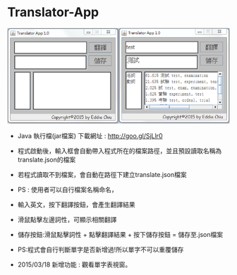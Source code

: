 # Translator-App
![solarized dualmode](https://github.com/AKeQ/Translator-App/blob/master/demo.png)
 * Java 執行檔(jar檔案) 下載網址 : http://goo.gl/SjLlr0
 * 程式啟動後，輸入框會自動帶入程式所在的檔案路徑，並且預設讀取名稱為translate.json的檔案
 * 若程式讀取不到檔案，會自動在路徑下建立translate.json檔案
 * PS : 使用者可以自行檔案名稱命名，
 * 輸入英文，按下翻譯按鈕，會產生翻譯結果 
 * 滑鼠點擊左邊詞性，可顯示相關翻譯
 * 儲存按鈕:滑鼠點擊詞性 + 點擊翻譯結果 + 按下儲存按鈕 = 儲存至.json檔案
 * PS:程式會自行判斷單字是否新增過!所以單字不可以重覆儲存
 
 * 2015/03/18 新增功能 : 觀看單字表視窗。
